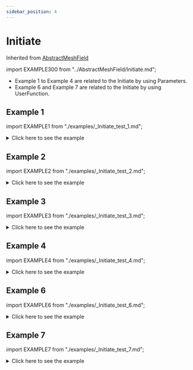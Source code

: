 ```yaml
---
sidebar_position: 4
---
```


# Initiate

Inherited from [AbstractMeshField](/docs-api/AbstractMeshField)

import EXAMPLE300 from "../AbstractMeshField/Initiate.md";

<EXAMPLE300 />

- Example 1 to Example 4 are related to the Initiate by using Parameters.
- Example 6 and Example 7 are related to the Initiate by using UserFunction.

## Example 1

import EXAMPLE1 from "./examples/_Initiate_test_1.md";

<details>
<summary>Click here to see the example</summary>
<div>

<EXAMPLE1 />

</div>
</details>

## Example 2

import EXAMPLE2 from "./examples/_Initiate_test_2.md";

<details>
<summary>Click here to see the example</summary>
<div>

<EXAMPLE2 />

</div>
</details>

## Example 3

import EXAMPLE3 from "./examples/_Initiate_test_3.md";

<details>
<summary>Click here to see the example</summary>
<div>

<EXAMPLE3 />

</div>
</details>

## Example 4

import EXAMPLE4 from "./examples/_Initiate_test_4.md";

<details>
<summary>Click here to see the example</summary>
<div>

<EXAMPLE4 />

</div>
</details>

## Example 6

import EXAMPLE6 from "./examples/_Initiate_test_6.md";

<details>
<summary>Click here to see the example</summary>
<div>

<EXAMPLE6 />

</div>
</details>

## Example 7

import EXAMPLE7 from "./examples/_Initiate_test_7.md";

<details>
<summary>Click here to see the example</summary>
<div>

<EXAMPLE7 />

</div>
</details>
